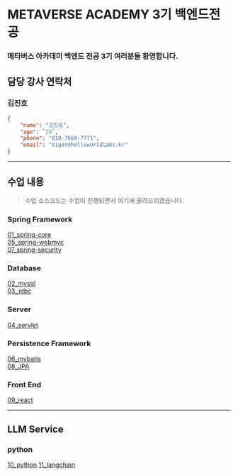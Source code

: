 # METAVERSE ACADEMY 3기 백엔드전공
### 메타버스 아카데미 백엔드 전공 3기 여러분들 환영합니다.

## 담당 강사 연락처
### 김진호
```json
{
    "name": "김진호",
    "age": `20`,
    "phone": "010-7660-7771",
    "email": "tiger@helloworldlabs.kr"
}
```
---
## 수업 내용
> 수업 소스코드는 수업이 진행되면서 여기에 올려드리겠습니다.

### Spring Framework
[01_spring-core](https://github.com/20230617-MTVS-3rd-Backend/01_spring-core)<br>
[05_spring-webmvc](https://github.com/20230617-MTVS-3rd-Backend/05_spring-webmvc)<br>
[07_spring-security](https://github.com/20230617-MTVS-3rd-Backend/07_spring-security)

### Database
[02_mysql](https://github.com/20230617-MTVS-3rd-Backend/02_mysql)<br>
[03_jdbc](https://github.com/20230617-MTVS-3rd-Backend/03_jdbc)<br>

### Server
[04_servlet](https://github.com/20230617-MTVS-3rd-Backend/04_servlet)

### Persistence Framework
[06_mybatis](https://github.com/20230617-MTVS-3rd-Backend/06_mybatis)<br>
[08_JPA](https://github.com/20230617-MTVS-3rd-Backend/08_JPA)

### Front End
[09_react](https://github.com/20230617-MTVS-3rd-Backend/09_React)

---
## LLM Service
### python
[10_python](https://github.com/20230617-MTVS-3rd-Backend/10_python)
[11_langchain](https://github.com/20230617-MTVS-3rd-Backend/11_langchain)
